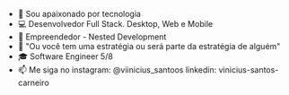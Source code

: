 - 👋 Sou apaixonado por tecnologia
- 💻 Desenvolvedor Full Stack. Desktop, Web e Mobile
- 💼 Empreendedor - Nested Development
- 🤔 "Ou você tem uma estratégia ou será parte da estratégia de alguém"
- 🎓 Software Engineer 5/8
- 📫 Me siga no instagram: @viinicius_santoos linkedin: vinicius-santos-carneiro

<!---
ViniciuCarneiro/ViniciuCarneiro is a ✨ special ✨ repository because its `README.md` (this file) appears on your GitHub profile.
You can click the Preview link to take a look at your changes.
--->
